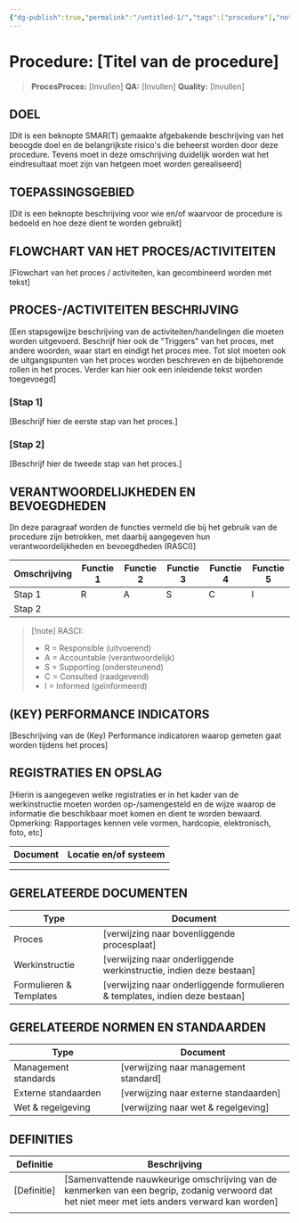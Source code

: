 ```yaml
---
{"dg-publish":true,"permalink":"/untitled-1/","tags":["procedure"],"noteIcon":"default"}
---
```


# Procedure: [Titel van de procedure]

> **ProcesProces:** [Invullen] 
> **QA:** [Invullen] 
> **Quality:** [Invullen]

## DOEL

[Dit is een beknopte SMAR(T) gemaakte afgebakende beschrijving van het beoogde doel en de belangrijkste risico's die beheerst worden door deze procedure. Tevens moet in deze omschrijving duidelijk worden wat het eindresultaat moet zijn van hetgeen moet worden gerealiseerd]

## TOEPASSINGSGEBIED

[Dit is een beknopte beschrijving voor wie en/of waarvoor de procedure is bedoeld en hoe deze dient te worden gebruikt]

## FLOWCHART VAN HET PROCES/ACTIVITEITEN

[Flowchart van het proces / activiteiten, kan gecombineerd worden met tekst]



## PROCES-/ACTIVITEITEN BESCHRIJVING

[Een stapsgewijze beschrijving van de activiteiten/handelingen die moeten worden uitgevoerd. Beschrijf hier ook de "Triggers" van het proces, met andere woorden, waar start en eindigt het proces mee. Tot slot moeten ook de uitgangspunten van het proces worden beschreven en de bijbehorende rollen in het proces. Verder kan hier ook een inleidende tekst worden toegevoegd]

### [Stap 1]

[Beschrijf hier de eerste stap van het proces.]

### [Stap 2]

[Beschrijf hier de tweede stap van het proces.]

## VERANTWOORDELIJKHEDEN EN BEVOEGDHEDEN

[In deze paragraaf worden de functies vermeld die bij het gebruik van de procedure zijn betrokken, met daarbij aangegeven hun verantwoordelijkheden en bevoegdheden (RASCI)]

|Omschrijving|Functie 1|Functie 2|Functie 3|Functie 4|Functie 5|
|---|---|---|---|---|---|
|Stap 1|R|A|S|C|I|
|Stap 2||||||

> [!note] RASCI:
> 
> - R = Responsible (uitvoerend)
> - A = Accountable (verantwoordelijk)
> - S = Supporting (ondersteunend)
> - C = Consulted (raadgevend)
> - I = Informed (geïnformeerd)

## (KEY) PERFORMANCE INDICATORS

[Beschrijving van de (Key) Performance indicatoren waarop gemeten gaat worden tijdens het proces]

## REGISTRATIES EN OPSLAG

[Hierin is aangegeven welke registraties er in het kader van de werkinstructie moeten worden op-/samengesteld en de wijze waarop de informatie die beschikbaar moet komen en dient te worden bewaard. Opmerking: Rapportages kennen vele vormen, hardcopie, elektronisch, foto, etc]

|Document|Locatie en/of systeem|
|---|---|
|||
|||

## GERELATEERDE DOCUMENTEN

|Type|Document|
|---|---|
|Proces|[verwijzing naar bovenliggende procesplaat]|
|Werkinstructie|[verwijzing naar onderliggende werkinstructie, indien deze bestaan]|
|Formulieren & Templates|[verwijzing naar onderliggende formulieren & templates, indien deze bestaan]|

## GERELATEERDE NORMEN EN STANDAARDEN

|Type|Document|
|---|---|
|Management standards|[verwijzing naar management standard]|
|Externe standaarden|[verwijzing naar externe standaarden]|
|Wet & regelgeving|[verwijzing naar wet & regelgeving]|

## DEFINITIES

|Definitie|Beschrijving|
|---|---|
|[Definitie]|[Samenvattende nauwkeurige omschrijving van de kenmerken van een begrip, zodanig verwoord dat het niet meer met iets anders verward kan worden]|
|||